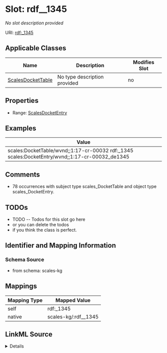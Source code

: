 

# Slot: rdf__1345


_No slot description provided_





URI: [rdf:_1345](http://www.w3.org/1999/02/22-rdf-syntax-ns#_1345)



<!-- no inheritance hierarchy -->





## Applicable Classes

| Name | Description | Modifies Slot |
| --- | --- | --- |
| [ScalesDocketTable](../classes/ScalesDocketTable.md) | No type description provided |  no  |







## Properties

* Range: [ScalesDocketEntry](../classes/ScalesDocketEntry.md)






## Examples

| Value |
| --- |
| scales:DocketTable/wvnd;;1:17-cr-00032 rdf:_1345 scales:DocketEntry/wvnd;;1:17-cr-00032_de1345 |

## Comments

* 78 occurrences with subject type scales_DocketTable and object type scales_DocketEntry.

## TODOs

* TODO -- Todos for this slot go here
* or you can delete the todos
* if you think the class is perfect.

## Identifier and Mapping Information







### Schema Source


* from schema: scales-kg




## Mappings

| Mapping Type | Mapped Value |
| ---  | ---  |
| self | rdf:_1345 |
| native | scales-kg/:rdf__1345 |




## LinkML Source

<details>
```yaml
name: rdf__1345
description: No slot description provided
todos:
- TODO -- Todos for this slot go here
- or you can delete the todos
- if you think the class is perfect.
comments:
- 78 occurrences with subject type scales_DocketTable and object type scales_DocketEntry.
examples:
- value: scales:DocketTable/wvnd;;1:17-cr-00032 rdf:_1345 scales:DocketEntry/wvnd;;1:17-cr-00032_de1345
from_schema: scales-kg
rank: 1000
slot_uri: rdf:_1345
alias: rdf__1345
domain_of:
- scales_DocketTable
range: scales_DocketEntry

```
</details>